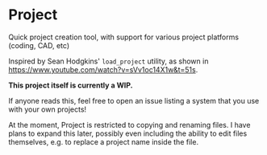 # Project

Quick project creation tool, with support for various project platforms (coding, CAD, etc)

Inspired by Sean Hodgkins' `load_project` utility, as shown in <https://www.youtube.com/watch?v=sVv1oc14X1w&t=51s>.

**This project itself is currently a WIP.**

If anyone reads this, feel free to open an issue listing a system that you use with your own projects!

At the moment, Project is restricted to copying and renaming files. I have plans to expand this later, possibly even including the ability to edit files themselves, e.g. to replace a project name inside the file.
